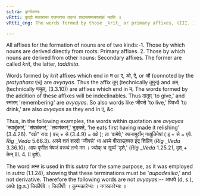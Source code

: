 ```yaml
---
sutra: कृन्मेजन्तः
vRtti: कृद्यो मकारान्त एजन्तश्च तदन्तं शब्दरूपमव्ययसंज्ञं भवति ॥
vRtti_eng: The words formed by those _krit_ or primary affixes, (III. 1. 93) which end with म् or in ए, ओ, ऐ and औ are also indeclinables.

---
```

All affixes for the formation of nouns are of two kinds:-1. Those by which nouns are derived directly from roots: Primary affixes. 2. Those by which nouns are derived from other nouns: Secondary affixes. The former are called _krit_, the latter, _taddhita_.

Words formed by _krit_ affixes which end in म or ए, ओ, ऐ, or औ (connoted by the _pratyahara_  एच्) are _avyayas_. Thus the affix तुम् (technically तुमुन्) and अम् (technically णमुल्, (3.3.10)) are affixes which end in म्. The words formed by the addition of these affixes will be indeclinables. Thus दातुम् 'to give,' and स्मारम् 'remembering' are _avyayas_. So also words like जीवसे 'to live,' पिवध्यै 'to drink,' are also _avyayas_ as they end in ए, &c.

Thus, in the following examples, the words within quotation are _avyayas_ 'स्वादुंकारं,' 'संपन्नंकारं,' 'लवणंकारं,' भुङ्क्ते, 'he eats first having made it relishing' (3.4.26). "वक्षे" रायः ( वच् + से  (3.4.9) = वक्षे ); ता 'वामेषे,' रथनामुर्वीम् गव्युतिमेषां ( इ + से = एषे. _Rig_ __Veda_  5.66.3). अस्मे शतं शरदो 'जीवसे' धा अस्मे वीराञ्छ्श्वत इंद्र शिप्रिन् (_Rig_ __Veda_  3.36.10). आपः पृणीत भेषजं वरूथं तन्वे मम । ज्योक् च सूर्य्यं 'दृशे,' (_Rig_ __Veda_  1.25.21,  दृश् + केन् III. 4. II दृशे).

The word अन्त is used in this _sutra_ for the same purpose, as it was employed in _sutra_ (1.1.24), showing that these terminations must be '_aupadesika_,' and not derivative. Therefore the following words are not _avyayas_:-- आधये (d, s.), आधेः (g.s.) चिकीर्षवे । चिकीर्षोः । कुम्भकारेभ्यः । नगरकारेभ्यः ॥